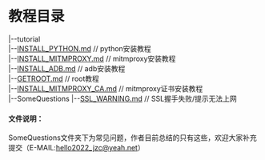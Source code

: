 # 教程目录
  |--tutorial  
        |--[INSTALL_PYTHON.md](/tutorial/INSTALL_PYTHON.md)  // python安装教程  
        |--[INSTALL_MITMPROXY.md](/tutorial/INSTALL_MITMPROXY.md)  // mitmproxy安装教程  
        |--[INSTALL_ADB.md](/tutorial/INSTALL_ADB.md)  // adb安装教程  
        |--[GETROOT.md](/tutorial/GETROOT.md)  // root教程  
        |--[INSTALL_MITMPROXY_CA.md](/tutorial/INSTALL_MITMPROXY_CA.md)  // mitmproxy证书安装教程  
        |--SomeQuestions
                |--[SSL_WARNING.md](/tutorial/SomeQuestions/SSL_WARNING.md) // SSL握手失败/提示无法上网

#### 文件说明：
  SomeQuestions文件夹下为常见问题，作者目前总结的只有这些，欢迎大家补充提交（E-MAIL:hello2022_jzc@yeah.net）